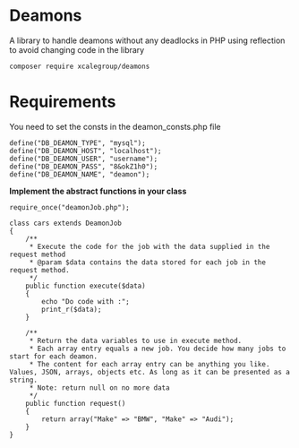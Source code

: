 # Deamons
A library to handle deamons without any deadlocks in PHP using reflection to avoid changing code in the library

```
composer require xcalegroup/deamons
```

# Requirements
You need to set the consts in the deamon_consts.php file
```
define("DB_DEAMON_TYPE", "mysql");
define("DB_DEAMON_HOST", "localhost");
define("DB_DEAMON_USER", "username");
define("DB_DEAMON_PASS", "8&okZ1h0");
define("DB_DEAMON_NAME", "deamon");
```

**Implement the abstract functions in your class**
```
require_once("deamonJob.php");

class cars extends DeamonJob
{
    /**
     * Execute the code for the job with the data supplied in the request method
     * @param $data contains the data stored for each job in the request method.
     */
    public function execute($data)
    {
        echo "Do code with :";
        print_r($data);
    }

    /**
     * Return the data variables to use in execute method.
     * Each array entry equals a new job. You decide how many jobs to start for each deamon.
     * The content for each array entry can be anything you like. Values, JSON, arrays, objects etc. As long as it can be presented as a string.
     * Note: return null on no more data
     */
    public function request()
    {
        return array("Make" => "BMW", "Make" => "Audi");
    }
}
```